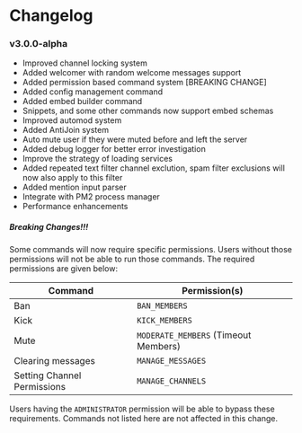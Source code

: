 # Changelog

### v3.0.0-alpha
* Improved channel locking system
* Added welcomer with random welcome messages support
* Added permission based command system [BREAKING CHANGE]
* Added config management command
* Added embed builder command
* Snippets, and some other commands now support embed schemas
* Improved automod system
* Added AntiJoin system
* Auto mute user if they were muted before and left the server
* Added debug logger for better error investigation 
* Improve the strategy of loading services
* Added repeated text filter channel exclution, spam filter exclusions will now also apply to this filter
* Added mention input parser
* Integrate with PM2 process manager
* Performance enhancements

##### Breaking Changes!!!
Some commands will now require specific permissions. Users without those permissions will not be able to run those commands.
The required permissions are given below:

Command                       |Permission(s)
------------------------------|-------------
Ban                           |`BAN_MEMBERS`
Kick                          |`KICK_MEMBERS`
Mute                          |`MODERATE_MEMBERS` (Timeout Members)
Clearing messages             |`MANAGE_MESSAGES`
Setting Channel Permissions   |`MANAGE_CHANNELS`

Users having the `ADMINISTRATOR` permission will be able to bypass these requirements. Commands not listed here are not affected in this change.